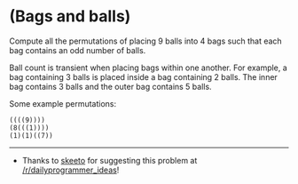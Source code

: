# (Bags and balls)
<div class="md"><p>Compute all the permutations of placing 9 balls into 4 bags such that each bag contains an odd number of balls.</p>
<p>Ball count is transient when placing bags within one another. For example, a bag containing 3 balls is placed inside a bag containing 2 balls. The inner bag contains 3 balls and the outer bag contains 5 balls.</p>
<p>Some example permutations:</p>
<pre><code>((((9))))
(8(((1))))
(1)(1)((7))
</code></pre>
<hr/>
<ul>
<li>Thanks to <a href="http://www.reddit.com/user/skeeto">skeeto</a> for suggesting this problem at <a href="/r/dailyprogrammer_ideas">/r/dailyprogrammer_ideas</a>!</li>
</ul>
</div>
